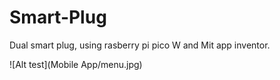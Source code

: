 # Smart-Plug
 Dual smart plug, using rasberry pi pico W and Mit app inventor.

![Alt test](Mobile App/menu.jpg)
